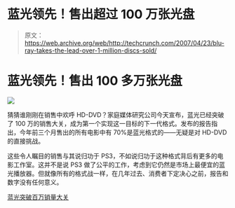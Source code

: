 # 蓝光领先！售出超过 100 万张光盘

> 原文：<https://web.archive.org/web/http://techcrunch.com/2007/04/23/blu-ray-takes-the-lead-over-1-million-discs-sold/>

# 蓝光领先！售出 100 多万张光盘

![](img/f4003cd4d0742248df5ba5c33c8a9853.png)

猜猜谁刚刚在销售中欢呼 HD-DVD？家庭媒体研究公司今天宣布，蓝光已经突破了 100 万的销售大关，成为第一个实现这一目标的下一代格式。发布的报告指出，今年前三个月售出的所有电影中有 70%是蓝光格式的——无疑是对 HD-DVD 的直接挑战。

这些令人瞩目的销售与其说归功于 PS3，不如说归功于这种格式背后有更多的电影工作室。这并不是说 PS3 做了公平的工作，考虑到它仍然是市场上最便宜的蓝光播放器。但就像所有的格式战一样，在几年过去、消费者下定决心之前，报告和数字没有任何意义。

[蓝光突破百万销量大关](https://web.archive.org/web/20210227020132/http://www.electronista.com/articles/07/04/23/blu.ray.million.sales.mark/)